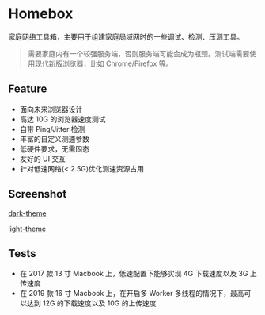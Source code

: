 # Homebox

家庭网络工具箱，主要用于组建家庭局域网时的一些调试、检测、压测工具。

> 需要家庭内有一个较强服务端，否则服务端可能会成为瓶颈。测试端需要使用现代新版浏览器，比如 Chrome/Firefox 等。

## Feature

- 面向未来浏览器设计
- 高达 10G 的浏览器速度测试
- 自带 Ping/Jitter 检测
- 丰富的自定义测速参数
- 低硬件要求，无需固态
- 友好的 UI 交互
- 针对低速网络(< 2.5G)优化测速资源占用

## Screenshot

[dark-theme](./doc/dark-theme.png)

[light-theme](./doc/light-theme.png)

## Tests

- 在 2017 款 13 寸 Macbook 上，低速配置下能够实现 4G 下载速度以及 3G 上传速度
- 在 2019 款 16 寸 Macbook 上，在开启多 Worker 多线程的情况下，最高可以达到 12G 的下载速度以及 10G 的上传速度
